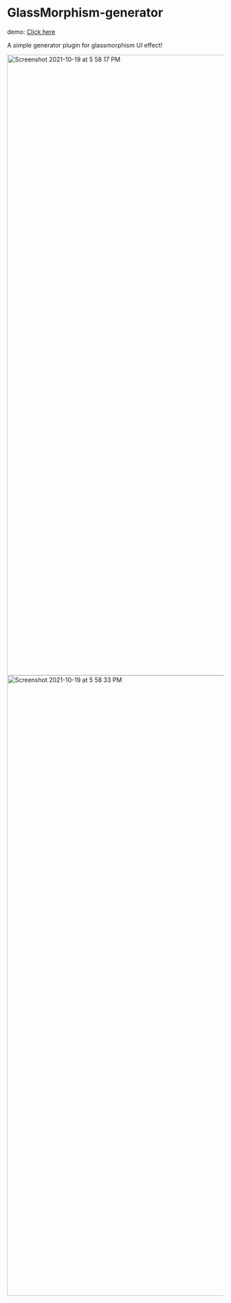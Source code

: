 # GlassMorphism-generator
demo: <a href="https://vishnuxx.github.io/GlassMorphism-generator/">Click here </a>

A simple generator plugin for glassmorphism UI effect!

<img width="1440" alt="Screenshot 2021-10-19 at 5 58 17 PM" src="https://user-images.githubusercontent.com/74808440/137909825-86ae7868-867f-49fc-9e40-105253c6a69d.png">
<img width="1440" alt="Screenshot 2021-10-19 at 5 58 33 PM" src="https://user-images.githubusercontent.com/74808440/137909926-e18aa5a3-7f8a-4238-9507-e562c713edd7.png">
